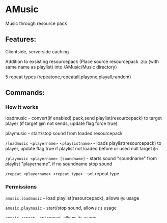 # AMusic
Music through resource pack
## Features:
Clientside, serverside caching

Addition to exsisting resourcepack (Place source resourcepack .zip (with same name as playlist) into /AMusic/Music directory)

5 repeat types (repeatone,repeatall,playone,playall,random)

## Commands:

### How it works
loadmusic - convert(if enabled),pack,send playlist(resourcepack) to target player (if target @n not sends, update flag force true)

playmusic - start/stop sound from loaded resourcepack


`/loadmusic <playername> <playlistname>` - loads playlist(resourcepack) to player, update flag true if playlist not loaded before or used null target `@n`

`/playmusic <playername> [soundname]` - starts sound "soundname" from playlist "playername", if no soundname stop sound

`/repeat <playername> <repeat type>` - set repeat type

### Permissions
`amusic.loadmusic` - load playlist(resourcepack), allows `@s` usage

`amusic.playmusic` - start/stop sound, allows `@s` usage

`amusic.repeat` - set repeat, allows `@s` usage

`amusic.loadmusic.other` - load playlist(resourcepack) for other players

`amusic.playmusic.other` - start/stop sound for other players

`amusic.repeat.other` - set repeat for other players

`amusic.loadmusic.update` - reconvert(if enabled), repack playlist(resourcepack), allows `@n` usage

### Placeholders <playername>:
`@n` - null target
`@s` - self

`loadmusic @s, @n`

`playmusic @s`

`repeat @s`
### Commands for console without tab complete:
`loadmusic @l` - get packed playlist(resourcepack) list

`playmusic @l <playername>` - get loaded to player soundnames, currently playing sound name and time

## Config:

```
server:
 host: 127.0.0.1:25530 #External server ip or hostname
 #ip: 127.0.0.1
 port: 25530 #Resourcepack file server port
 #backlog: 50 #Maximum length of the queue of incoming connections
 strictdownloaderlist: true
 #waitacception: true #ResourcePack Status accepted need to access server (if blocked using recomended value 'true', if 1.7.10 'false')
 tokensalt: PlaceHereARandomBase64StringIfClientCacheEnabled
resource:
 processpack: true #If false, resourcepack packing disabled
  cache:
   server: true #If true resourcepack cached on server
   client: true #If true resourcepack cached on client (Max 10), resets if host, port, tokensalt, player uuid changed)
 encoder:
  use: false
  ffmpegbinary: ffmpeg #Path to ffmpeg binary
  bitrate: 64000
  channels: 2
  samplingrate: 44100
  async: true
```
## Dependencies

### Ffmpeg
[Size reduced ffmpeg 7.0.1 building arguments Linux](/FFMPEG_BUILD.md)

### Bukkit
`...`
### Velocity
`Protocolise`

## BUILD:

1) Clone repository https://github.com/FatSaw/AMusic.git
2) Build project with: `mvn package`

## API:

### AMusic as plugin
Should be used only if AMusic used as plugin
```
AMusic api = AMusic.API(); //GET DEFAULT INSTANCE
```
### AMusic core
May be used to add amusic core into other plugin, or create multiple independent AMusic instances
```
AMusic api = new AMusic(ConfigOptions configoptions, Data data, PackSender packsender, SoundStarter soundstarter, SoundStopper soundstopper, ConcurrentHashMap<Object,InetAddress> playerips);
api.enable(); //starts positiontracker and resourceserver threads
api.disable(); //stops positiontracker and resourceserver threads
```
### For all operating modes
```
api.getPlaylists(); //get list of already packed playlists(resourcepacks)
api.getPlaylistSoundnames(String playlistname); //get list of sounds in playlist "playlistname"
api.getPlaylistSoundnames(UUID playeruuid); //get list of sounds loaded to player with uuid "playeruuid"
api.getPlaylistSoundlengths(String playlistname); //get list of sounds length in playlist "playlistname"
api.getPlaylistSoundlengths(UUID playeruuid); //get list of sounds length loaded to player with uuid "playeruuid"
api.loadPack(UUID[] playeruuid, String playlistname, boolean update); //pack, convert(if enabled), send playlist(resourcepack) to player with uuid "playeruuid" (if playeruuid null not send)
api.getPackName(UUID playeruuid); //get loaded playlist(resourcepack) name, of player with uuid "playeruuid" 
api.setRepeatMode(UUID playeruuid, RepeatType repeattype); //set repeat mode "repeattype" to player with uuid "playeruuid"
api.stopSound(UUID playeruuid); //stop sound to player with uuid "playeruuid"
api.playSound(UUID playeruuid, String name); //start sound "name" to player with uuid "playeruuid"
api.getPlayingSoundName(UUID playeruuid); //get currently playing sound of player with uuid "playeruuid"
api.getPlayingSoundSize(UUID playeruuid); //get currently playing sound size of player with uuid "playeruuid"
api.getPlayingSoundRemain(UUID playeruuid); //get currently playing sound remaining time of player with uuid "playeruuid"
```
